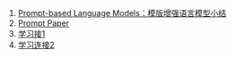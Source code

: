 1. [Prompt-based Language Models：模版增强语言模型小结](https://zhuanlan.zhihu.com/p/366771566)
2. [Prompt Paper](https://github.com/thunlp/PromptPapers.git)
3. [学习接1](https://github.com/dair-ai/Prompt-Engineering-Guide.git)
4. [学习连接2](https://www.promptingguide.ai/zh)  
